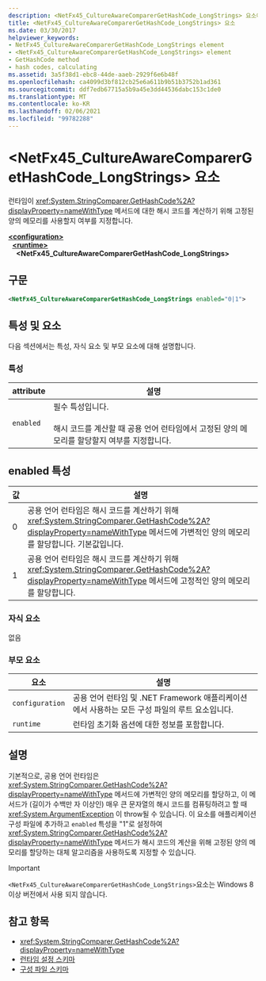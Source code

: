 ```yaml
---
description: <NetFx45_CultureAwareComparerGetHashCode_LongStrings> 요소에 대해 자세히 알아보세요.
title: <NetFx45_CultureAwareComparerGetHashCode_LongStrings> 요소
ms.date: 03/30/2017
helpviewer_keywords:
- NetFx45_CultureAwareComparerGetHashCode_LongStrings element
- <NetFx45_CultureAwareComparerGetHashCode_LongStrings> element
- GetHashCode method
- hash codes, calculating
ms.assetid: 3a5f38d1-ebc8-44de-aaeb-2929f6e6b48f
ms.openlocfilehash: ca4099d3bf812cb25e6a611b9b51b3752b1ad361
ms.sourcegitcommit: ddf7edb67715a5b9a45e3dd44536dabc153c1de0
ms.translationtype: MT
ms.contentlocale: ko-KR
ms.lasthandoff: 02/06/2021
ms.locfileid: "99782288"
---
```

# <a name="netfx45_cultureawarecomparergethashcode_longstrings-element"></a>\<NetFx45_CultureAwareComparerGetHashCode_LongStrings> 요소

런타임이 <xref:System.StringComparer.GetHashCode%2A?displayProperty=nameWithType> 메서드에 대한 해시 코드를 계산하기 위해 고정된 양의 메모리를 사용할지 여부를 지정합니다.

[**\<configuration>**](../configuration-element.md)\
&nbsp;&nbsp;[**\<runtime>**](runtime-element.md)\
&nbsp;&nbsp;&nbsp;&nbsp;**\<NetFx45_CultureAwareComparerGetHashCode_LongStrings>**  

## <a name="syntax"></a>구문

```xml
<NetFx45_CultureAwareComparerGetHashCode_LongStrings enabled="0|1">
```

## <a name="attributes-and-elements"></a>특성 및 요소

다음 섹션에서는 특성, 자식 요소 및 부모 요소에 대해 설명합니다.

### <a name="attributes"></a>특성

|attribute|설명|
|---------------|-----------------|
|`enabled`|필수 특성입니다.<br /><br /> 해시 코드를 계산할 때 공용 언어 런타임에서 고정된 양의 메모리를 할당할지 여부를 지정합니다.|

## <a name="enabled-attribute"></a>enabled 특성

|값|설명|
|-----------|-----------------|
|0|공용 언어 런타임은 해시 코드를 계산하기 위해 <xref:System.StringComparer.GetHashCode%2A?displayProperty=nameWithType> 메서드에 가변적인 양의 메모리를 할당합니다. 기본값입니다.|
|1|공용 언어 런타임은 해시 코드를 계산하기 위해 <xref:System.StringComparer.GetHashCode%2A?displayProperty=nameWithType> 메서드에 고정적인 양의 메모리를 할당합니다.|

### <a name="child-elements"></a>자식 요소

없음

### <a name="parent-elements"></a>부모 요소

|요소|설명|
|-------------|-----------------|
|`configuration`|공용 언어 런타임 및 .NET Framework 애플리케이션에서 사용하는 모든 구성 파일의 루트 요소입니다.|
|`runtime`|런타임 초기화 옵션에 대한 정보를 포함합니다.|

## <a name="remarks"></a>설명

기본적으로, 공용 언어 런타임은 <xref:System.StringComparer.GetHashCode%2A?displayProperty=nameWithType> 메서드에 가변적인 양의 메모리를 할당하고, 이 메서드가 (길이가 수백만 자 이상인) 매우 큰 문자열의 해시 코드를 컴퓨팅하려고 할 때 <xref:System.ArgumentException> 이 throw될 수 있습니다. 이 요소를 애플리케이션 구성 파일에 추가하고 `enabled` 특성을 "1"로 설정하여 <xref:System.StringComparer.GetHashCode%2A?displayProperty=nameWithType> 메서드가 해시 코드의 계산을 위해 고정된 양의 메모리를 할당하는 대체 알고리즘을 사용하도록 지정할 수 있습니다.

> [!IMPORTANT]
> `<NetFx45_CultureAwareComparerGetHashCode_LongStrings>`요소는 Windows 8 이상 버전에서 사용 되지 않습니다.

## <a name="see-also"></a>참고 항목

- <xref:System.StringComparer.GetHashCode%2A?displayProperty=nameWithType>
- [런타임 설정 스키마](index.md)
- [구성 파일 스키마](../index.md)
